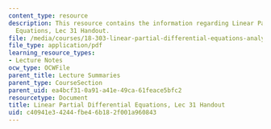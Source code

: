 ```yaml
---
content_type: resource
description: This resource contains the information regarding Linear Partial Differential
  Equations, Lec 31 Handout.
file: /media/courses/18-303-linear-partial-differential-equations-analysis-and-numerics-fall-2014/c40941e34244fbe46b182f001a960843_MIT18_303F14_slow_wave.pdf
file_type: application/pdf
learning_resource_types:
- Lecture Notes
ocw_type: OCWFile
parent_title: Lecture Summaries
parent_type: CourseSection
parent_uid: ea4bcf31-0a91-a41e-49ca-61feace5bfc2
resourcetype: Document
title: Linear Partial Differential Equations, Lec 31 Handout
uid: c40941e3-4244-fbe4-6b18-2f001a960843
---
```


